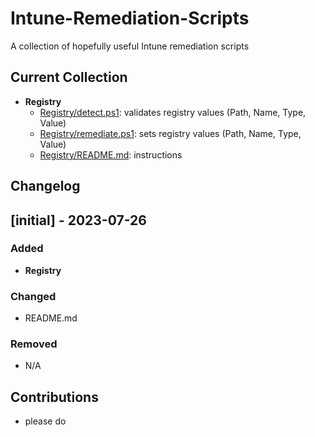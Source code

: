 # Intune-Remediation-Scripts

A collection of hopefully useful Intune remediation scripts

## Current Collection

- **Registry**
  - [Registry/detect.ps1](Registry/detect.ps1): validates registry values (Path, Name, Type, Value)
  - [Registry/remediate.ps1](Registry/remediate.ps1): sets registry values (Path, Name, Type, Value)
  - [Registry/README.md](Registry/README.md): instructions

## Changelog

## [initial] - 2023-07-26

### Added

- **Registry**

### Changed

- README.md

### Removed

- N/A

## Contributions

- please do
